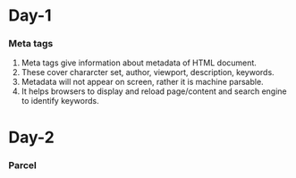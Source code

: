 # Day-1

### Meta tags

1. Meta tags give information about metadata of HTML document.
2. These cover chararcter set, author, viewport, description, keywords.
3. Metadata will not appear on screen, rather it is machine parsable.
4. It helps browsers to display and reload page/content and search engine to identify keywords.

# Day-2

### Parcel

